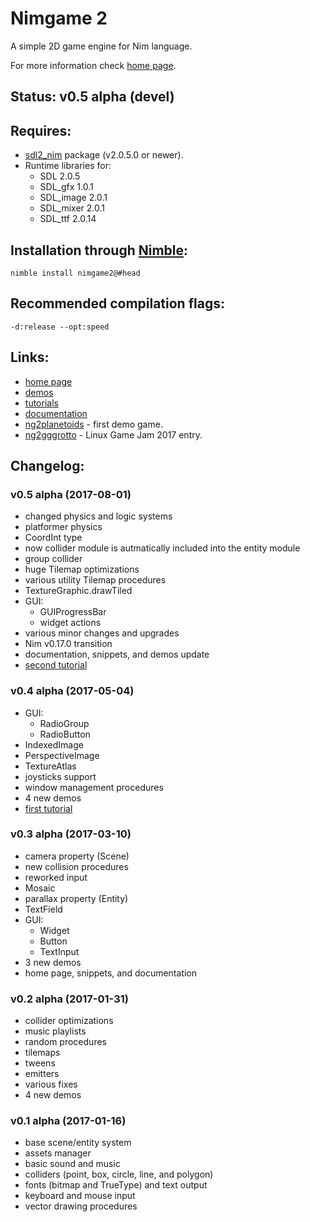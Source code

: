 Nimgame 2
=========

A simple 2D game engine for Nim language.

For more information check [home page](https://vladar4.github.io/nimgame2/).


Status: v0.5 alpha (devel)
--------------------------


Requires:
---------

* [sdl2_nim](https://github.com/Vladar4/sdl2_nim) package (v2.0.5.0 or newer).
* Runtime libraries for:
  * SDL 2.0.5
  * SDL_gfx 1.0.1
  * SDL_image 2.0.1
  * SDL_mixer 2.0.1
  * SDL_ttf 2.0.14


Installation through [Nimble](https://github.com/nim-lang/nimble):
------------------------------------------------------------------
`nimble install nimgame2@#head`


Recommended compilation flags:
------------------------------
`-d:release --opt:speed`


Links:
------

* [home page](https://vladar4.github.io/nimgame2/)
* [demos](demos)
* [tutorials](https://vladar4.github.io/nimgame2/tutorials)
* [documentation](https://vladar4.github.io/nimgame2/docs.html)
* [ng2planetoids](https://github.com/Vladar4/ng2planetoids) - first demo game.
* [ng2gggrotto](https://github.com/Vladar4/ng2gggrotto) - Linux Game Jam 2017 entry.


Changelog:
----------

### v0.5 alpha (2017-08-01)
* changed physics and logic systems
* platformer physics
* CoordInt type
* now collider module is autmatically included into the entity module
* group collider
* huge Tilemap optimizations
* various utility Tilemap procedures
* TextureGraphic.drawTiled
* GUI:
  * GUIProgressBar
  * widget actions
* various minor changes and upgrades
* Nim v0.17.0 transition
* documentation, snippets, and demos update
* [second tutorial](https://vladar4.github.io/nimgame2/tut102_platformer.html)

### v0.4 alpha (2017-05-04)
* GUI:
  * RadioGroup
  * RadioButton
* IndexedImage
* PerspectiveImage
* TextureAtlas
* joysticks support
* window management procedures
* 4 new demos
* [first tutorial](https://vladar4.github.io/nimgame2/tut101_bounce.html)


### v0.3 alpha (2017-03-10)
* camera property (Scene)
* new collision procedures
* reworked input
* Mosaic
* parallax property (Entity)
* TextField
* GUI:
  * Widget
  * Button
  * TextInput
* 3 new demos
* home page, snippets, and documentation

### v0.2 alpha (2017-01-31)
* collider optimizations
* music playlists
* random procedures
* tilemaps
* tweens
* emitters
* various fixes
* 4 new demos

### v0.1 alpha (2017-01-16)
* base scene/entity system
* assets manager
* basic sound and music
* colliders (point, box, circle, line, and polygon)
* fonts (bitmap and TrueType) and text output
* keyboard and mouse input
* vector drawing procedures

